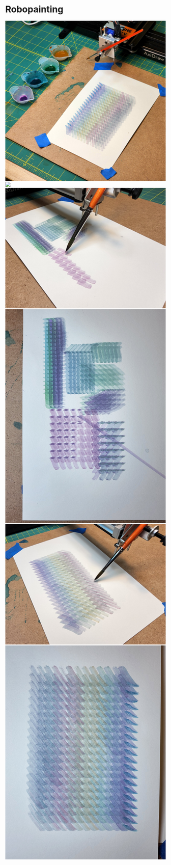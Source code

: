 # Robopainting

![](/content/projects/watercolor/hero.jpg)
![](/content/projects/watercolor/grid.jpg)
![](/content/projects/watercolor/progress.jpg)
![](/content/projects/watercolor/experiments.jpg)
![](/content/projects/watercolor/rainbow_progress.jpg)
![](/content/projects/watercolor/rainbow.jpg)
